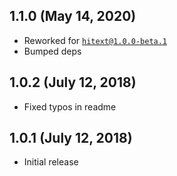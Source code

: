 ## 1.1.0 (May 14, 2020)

- Reworked for [`hitext@1.0.0-beta.1`](https://github.com/hitext/hitext/releases/tag/v1.0.0-beta.1)
- Bumped deps

## 1.0.2 (July 12, 2018)

- Fixed typos in readme

## 1.0.1 (July 12, 2018)

- Initial release
